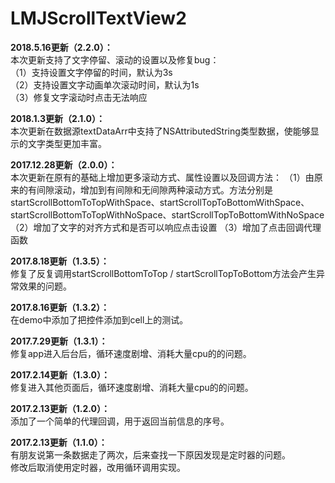 # LMJScrollTextView2
**2018.5.16更新（2.2.0）：**                      
本次更新支持了文字停留、滚动的设置以及修复bug：                          
（1）支持设置文字停留的时间，默认为3s                             
（2）支持设置文字动画单次滚动时间，默认为1s                    
（3）修复文字滚动时点击无法响应                        


**2018.1.3更新（2.1.0）：**               
本次更新在数据源textDataArr中支持了NSAttributedString类型数据，使能够显示的文字类型更加丰富。


**2017.12.28更新（2.0.0）：**                                    
本次更新在原有的基础上增加更多滚动方式、属性设置以及回调方法：
（1）由原来的有间隙滚动，增加到有间隙和无间隙两种滚动方式。方法分别是startScrollBottomToTopWithSpace、startScrollTopToBottomWithSpace、startScrollBottomToTopWithNoSpace、startScrollTopToBottomWithNoSpace
（2）增加了文字的对齐方式和是否可以响应点击设置
（3）增加了点击回调代理函数


**2017.8.18更新（1.3.5）：**                                 
修复了反复调用startScrollBottomToTop / startScrollTopToBottom方法会产生异常效果的问题。                  
                     
**2017.8.16更新（1.3.2）：**                                          
在demo中添加了把控件添加到cell上的测试。           
                
**2017.7.29更新（1.3.1）：**                                                       
修复app进入后台后，循环速度剧增、消耗大量cpu的的问题。             
            
**2017.2.14更新（1.3.0）：**                         
修复进入其他页面后，循环速度剧增、消耗大量cpu的的问题。            
                
**2017.2.13更新（1.2.0）：**                             
添加了一个简单的代理回调，用于返回当前信息的序号。            
   
**2017.2.13更新（1.1.0）：**                        
有朋友说第一条数据走了两次，后来查找一下原因发现是定时器的问题。                   
修改后取消使用定时器，改用循环调用实现。              


      

                    
               
